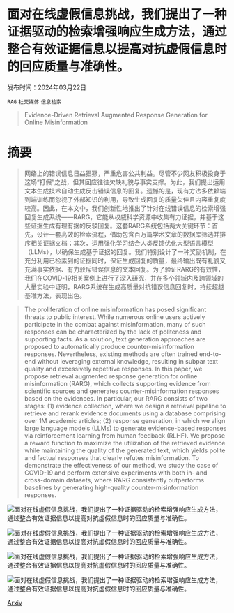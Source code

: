 # 面对在线虚假信息挑战，我们提出了一种证据驱动的检索增强响应生成方法，通过整合有效证据信息以提高对抗虚假信息时的回应质量与准确性。

发布时间：2024年03月22日

`RAG` `社交媒体` `信息检索`

> Evidence-Driven Retrieval Augmented Response Generation for Online Misinformation

# 摘要

> 网络上的错误信息日益猖獗，严重危害公共利益。尽管不少网友积极投身于这场“打假”之战，但其回应往往欠缺礼貌与事实支撑。为此，我们提出运用文本生成技术自动生成反击错误信息的回复。遗憾的是，现有方法多依赖端到端训练而忽视了外部知识的利用，导致生成回复的质量欠佳且内容重复度较高。因此，在本文中，我们创新性地推出了针对在线错误信息的检索增强回复生成系统——RARG，它能从权威科学资源中收集有力证据，并基于这些证据生成有理有据的反驳回复。这套RARG系统包括两大关键环节：首先，设计一套高效的检索流程，借助包含百万篇学术文章的数据库筛选并排序相关证据文档；其次，运用强化学习结合人类反馈优化大型语言模型（LLMs），以确保生成基于证据的回复。我们特别设计了一种奖励机制，在充分利用已检索到的证据同时，保证生成回复的质量，最终输出既有礼貌又充满事实依据、有力驳斥错误信息的文本回复。为了验证RARG的有效性，我们在COVID-19相关案例上进行了深入研究，并在多个领域内及跨领域的大量实验中证明，RARG系统在生成高质量对抗错误信息回复时，持续超越基准方法，表现出色。

> The proliferation of online misinformation has posed significant threats to public interest. While numerous online users actively participate in the combat against misinformation, many of such responses can be characterized by the lack of politeness and supporting facts. As a solution, text generation approaches are proposed to automatically produce counter-misinformation responses. Nevertheless, existing methods are often trained end-to-end without leveraging external knowledge, resulting in subpar text quality and excessively repetitive responses. In this paper, we propose retrieval augmented response generation for online misinformation (RARG), which collects supporting evidence from scientific sources and generates counter-misinformation responses based on the evidences. In particular, our RARG consists of two stages: (1) evidence collection, where we design a retrieval pipeline to retrieve and rerank evidence documents using a database comprising over 1M academic articles; (2) response generation, in which we align large language models (LLMs) to generate evidence-based responses via reinforcement learning from human feedback (RLHF). We propose a reward function to maximize the utilization of the retrieved evidence while maintaining the quality of the generated text, which yields polite and factual responses that clearly refutes misinformation. To demonstrate the effectiveness of our method, we study the case of COVID-19 and perform extensive experiments with both in- and cross-domain datasets, where RARG consistently outperforms baselines by generating high-quality counter-misinformation responses.

![面对在线虚假信息挑战，我们提出了一种证据驱动的检索增强响应生成方法，通过整合有效证据信息以提高对抗虚假信息时的回应质量与准确性。](../../../paper_images/2403.14952/x1.png)

![面对在线虚假信息挑战，我们提出了一种证据驱动的检索增强响应生成方法，通过整合有效证据信息以提高对抗虚假信息时的回应质量与准确性。](../../../paper_images/2403.14952/x2.png)

![面对在线虚假信息挑战，我们提出了一种证据驱动的检索增强响应生成方法，通过整合有效证据信息以提高对抗虚假信息时的回应质量与准确性。](../../../paper_images/2403.14952/x3.png)

![面对在线虚假信息挑战，我们提出了一种证据驱动的检索增强响应生成方法，通过整合有效证据信息以提高对抗虚假信息时的回应质量与准确性。](../../../paper_images/2403.14952/x4.png)

[Arxiv](https://arxiv.org/abs/2403.14952)